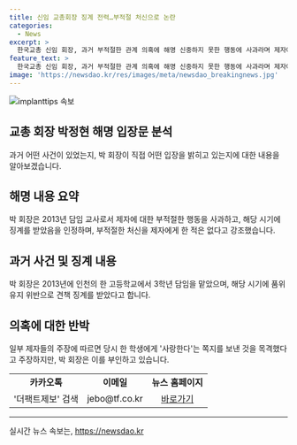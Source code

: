 ```yaml
---
title: 신임 교총회장 징계 전력…부적절 처신으로 논란
categories:
  - News
excerpt: >
  한국교총 신임 회장, 과거 부적절한 관계 의혹에 해명 신중하지 못한 행동에 사과라며 제자에게 부적절한 접근은 없었다고 강조. 2013년 학교에서 징계 조치를 받은 것을 인정하고, 오해가 없도록 노력하고 있다고 전했다. 당시 학생에게 쪽지를 보낸 것과 관련해선 목격자 주장이 있으나, 교총은 해당 의혹을 부인할 뿐 아니라 사실이 아니라고 주장 중.
feature_text: >
  한국교총 신임 회장, 과거 부적절한 관계 의혹에 해명 신중하지 못한 행동에 사과라며 제자에게 부적절한 접근은 없었다고 강조. 2013년 학교에서 징계 조치를 받은 것을 인정하고, 오해가 없도록 노력하고 있다고 전했다. 당시 학생에게 쪽지를 보낸 것과 관련해선 목격자 주장이 있으나, 교총은 해당 의혹을 부인할 뿐 아니라 사실이 아니라고 주장 중.
image: 'https://newsdao.kr/res/images/meta/newsdao_breakingnews.jpg'
---
```


<p><img src="https://newsdao.kr/res/images/meta/newsdao_breakingnews.jpg" alt="implanttips 속보" /></p>

<h2 data-ke-size="size26">교총 회장 박정현 해명 입장문 분석</h2>

<p data-ke-size="size16">과거 어떤 사건이 있었는지, 박 회장이 직접 어떤 입장을 밝히고 있는지에 대한 내용을 알아보겠습니다.</p>

<h2>해명 내용 요약</h2>

<p data-ke-size="size16">박 회장은 2013년 담임 교사로서 제자에 대한 부적절한 행동을 사과하고, 해당 시기에 징계를 받았음을 인정하며, 부적절한 처신을 제자에게 한 적은 없다고 강조했습니다.</p>

<h2>과거 사건 및 징계 내용</h2>

<p data-ke-size="size16">박 회장은 2013년에 인천의 한 고등학교에서 3학년 담임을 맡았으며, 해당 시기에 품위 유지 위반으로 견책 징계를 받았다고 합니다.</p>

<h2>의혹에 대한 반박</h2>

<p data-ke-size="size16">일부 제자들의 주장에 따르면 당시 한 학생에게 '사랑한다'는 쪽지를 보낸 것을 목격했다고 주장하지만, 박 회장은 이를 부인하고 있습니다.</p>

<table style="width: 100%;">
<tbody>
<tr>
<td style="text-align: center; height: 17px;"><b>카카오톡</b></td>
<td style="text-align: center; height: 17px;"><b>이메일</b></td>
<td style="text-align: center; height: 17px;"><b>뉴스 홈페이지</b></td>
</tr>
<tr>
<td style="text-align: center; height: 17px;">'더팩트제보' 검색</td>
<td style="text-align: center; height: 17px;">jebo@tf.co.kr</td>
<td style="text-align: center; height: 17px;"><a href="http://talk.tf.co.kr/bbs/report/write">바로가기</a></td>
</tr>
</tbody>
</table>

<hr>
실시간 뉴스 속보는, <a href="https://newsdao.kr" rel="dofollow">https://newsdao.kr</a>


